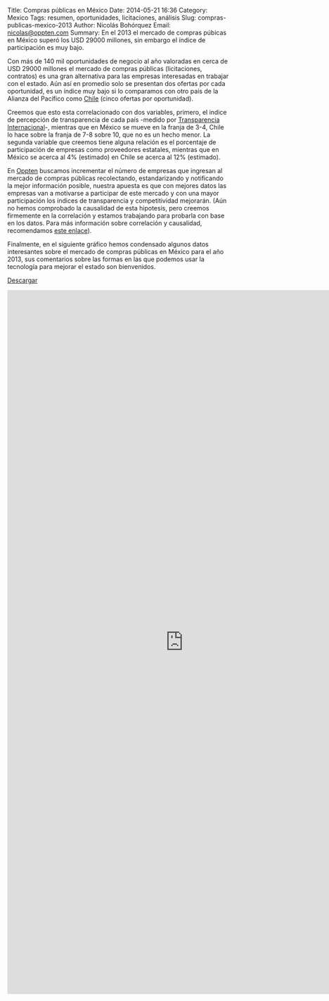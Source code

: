 Title: Compras públicas en México
Date: 2014-05-21 16:36
Category: Mexico
Tags: resumen, oportunidades, licitaciones, análisis
Slug: compras-publicas-mexico-2013
Author: Nicolás Bohórquez
Email:  nicolas@oppten.com
Summary: En el 2013 el mercado de compras púbicas en México superó los USD 29000 millones, sin embargo el índice de participación es muy bajo.

Con más de 140 mil oportunidades de negocio al año valoradas en cerca de USD 29000 millones el mercado de compras públicas (licitaciones, contratos) es una gran alternativa para las empresas interesadas en trabajar con el estado. Aún así en promedio solo se presentan dos ofertas por cada oportunidad, es un índice muy bajo si lo comparamos con otro país de la Alianza del Pacífico como [Chile]({filename}/chile/chile-y-las-compras-publicas-2013.md "Licitaciones y oportunidades de negocio en Chile") (cinco ofertas por oportunidad).

Creemos que esto esta correlacionado con dos variables, primero, el indice de percepción de transparencia de cada país -medido por [Transparencia Internacional](http://www.transparency.org/cpi2013 "Índice de percepción de transparencia")-, mientras que en México se mueve en la franja de 3-4, Chile lo hace sobre la franja de 7-8 sobre 10, que no es un hecho menor. La segunda variable que creemos tiene alguna relación es el porcentaje de participación de empresas como proveedores estatales, mientras que en México se acerca al 4% (estimado) en Chile se acerca al 12% (estimado).

En [Oppten](http://www.oppten.mx/?utm_source=blog&utm_medium=socialmedia&utm_term=mx-content&utm_campaign=mex "Oppten, oportunidades de negocio, licitaciones, contratos") buscamos incrementar el número de empresas que ingresan al mercado de compras públicas recolectando, estandarizando y notificando la mejor información posible, nuestra apuesta es que con mejores datos las empresas van a motivarse a participar de este mercado y con una mayor participación los índices de transparencia y competitividad mejorarán. (Aún no hemos comprobado la causalidad de esta hipotesis, pero creemos firmemente en la correlación y estamos trabajando para probarla con base en los datos. Para más información sobre correlación y causalidad, recomendamos [este enlace](http://naukas.com/2012/08/01/correlacion-no-implica-causalidad/)).

Finalmente, en el siguiente gráfico hemos condensado algunos datos interesantes sobre el mercado de compras públicas en México para el año 2013, sus comentarios sobre las formas en las que podemos usar la tecnología para mejorar el estado son bienvenidos.

[Descargar](https://github.com/oppten/oppten.github.io/raw/master/pdfs/Mexico2013.pdf)

<iframe src="http://docs.google.com/viewer?url=https%3A%2F%2Fgithub.com%2Foppten%2Foppten.github.io%2Fraw%2Fmaster%2Fpdfs%2FMexico2013.pdf&embedded=true" width="800" height="1600" style="border: none;"></iframe>
